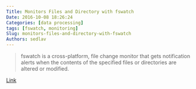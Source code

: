 ```yaml
---
Title: Monitors Files and Directory with fswatch
Date: 2016-10-08 18:26:24
Categories: [data processing]
tags: [fswatch, monitoring]
Slug: monitors-files-and-directory-with-fswatch
Authors: sedlav
---
```


> fswatch is a cross-platform, file change monitor that gets notification alerts when the contents of the specified files or directories are altered or modified.

[Link](http://www.tecmint.com/fswatch-monitors-files-and-directory-changes-modifications-in-linux/)
